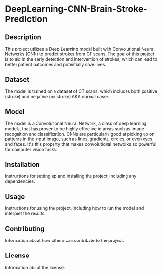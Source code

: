 # DeepLearning-CNN-Brain-Stroke-Prediction

## Description
This project utilizes a Deep Learning model built with Convolutional Neural Networks (CNN) to predict strokes from CT scans. The goal of this project is to aid in the early detection and intervention of strokes, which can lead to better patient outcomes and potentially save lives.

## Dataset
The model is trained on a dataset of CT scans, which includes both positive (stroke) and negative (no stroke) AKA normal cases.

## Model
The model is a Convolutional Neural Network, a class of deep learning models, that has proven to be highly effective in areas such as image recognition and classification. CNNs are particularly good at picking up on patterns in the input image, such as lines, gradients, circles, or even eyes and faces. It's this property that makes convolutional networks so powerful for computer vision tasks.

## Installation
Instructions for setting up and installing the project, including any dependencies.

## Usage
Instructions for using the project, including how to run the model and interpret the results.

## Contributing
Information about how others can contribute to the project.

## License
Information about the license.
